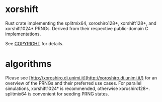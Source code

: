 # xorshift

Rust crate implementing the splitmix64, xoroshiro128+, xorshift128+, and xorshift1024* PRNGs. Derived from their respective public-domain C implementations.

See [COPYRIGHT](COPYRIGHT) for details.

# algorithms

Please see [http://xoroshiro.di.unimi.it](http://xoroshiro.di.unimi.it/) for an overview of the PRNGs and their preferred use cases. For parallel simulations, xorshift1024* is recommended, otherwise xoroshiro128+. splitmix64 is convenient for seeding PRNG states.
